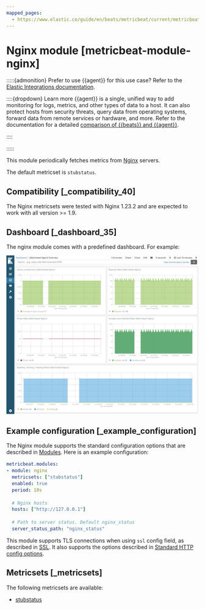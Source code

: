 ```yaml
---
mapped_pages:
  - https://www.elastic.co/guide/en/beats/metricbeat/current/metricbeat-module-nginx.html
---
```


<!-- This file is generated! See scripts/docs_collector.py -->

# Nginx module [metricbeat-module-nginx]

:::::{admonition} Prefer to use {{agent}} for this use case?
Refer to the [Elastic Integrations documentation](integration-docs://reference/nginx/index.md).

::::{dropdown} Learn more
{{agent}} is a single, unified way to add monitoring for logs, metrics, and other types of data to a host. It can also protect hosts from security threats, query data from operating systems, forward data from remote services or hardware, and more. Refer to the documentation for a detailed [comparison of {{beats}} and {{agent}}](docs-content://reference/fleet/index.md).

::::


:::::


This module periodically fetches metrics from [Nginx](https://nginx.org/) servers.

The default metricset is `stubstatus`.


## Compatibility [_compatibility_40]

The Nginx metricsets were tested with Nginx 1.23.2 and are expected to work with all version >= 1.9.


## Dashboard [_dashboard_35]

The nginx module comes with a predefined dashboard. For example:

![metricbeat nginx](images/metricbeat-nginx.png)


## Example configuration [_example_configuration]

The Nginx module supports the standard configuration options that are described in [Modules](/reference/metricbeat/configuration-metricbeat.md). Here is an example configuration:

```yaml
metricbeat.modules:
- module: nginx
  metricsets: ["stubstatus"]
  enabled: true
  period: 10s

  # Nginx hosts
  hosts: ["http://127.0.0.1"]

  # Path to server status. Default nginx_status
  server_status_path: "nginx_status"
```

This module supports TLS connections when using `ssl` config field, as described in [SSL](/reference/metricbeat/configuration-ssl.md). It also supports the options described in [Standard HTTP config options](/reference/metricbeat/configuration-metricbeat.md#module-http-config-options).


## Metricsets [_metricsets]

The following metricsets are available:

* [stubstatus](/reference/metricbeat/metricbeat-metricset-nginx-stubstatus.md)
